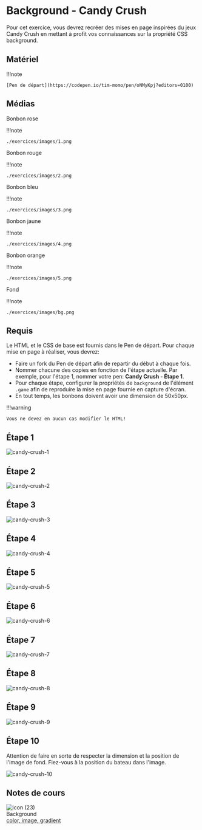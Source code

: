# Background - Candy Crush
Pour cet exercice, vous devrez recréer des mises en page inspirées du jeux Candy Crush en mettant à profit vos connaissances sur la propriété CSS background.

## Matériel

!!!note

    [Pen de départ](https://codepen.io/tim-momo/pen/oNMyKpj?editors=0100)
    
## Médias
 
Bonbon rose

!!!note

    ./exercices/images/1.png

 
Bonbon rouge

!!!note

    ./exercices/images/2.png
 
Bonbon bleu

!!!note
    
    ./exercices/images/3.png
 
Bonbon jaune

!!!note

    ./exercices/images/4.png
 
Bonbon orange

!!!note

    ./exercices/images/5.png
 
Fond

!!!note

    ./exercices/images/bg.png

## Requis

Le HTML et le CSS de base est fournis dans le Pen de départ. Pour chaque mise en page à réaliser, vous devrez:

- Faire un fork du Pen de départ afin de repartir du début à chaque fois.
- Nommer chacune des copies en fonction de l'étape actuelle. Par exemple, pour l'étape 1, nommer votre pen: **Candy Crush - Étape 1**.
- Pour chaque étape, configurer la propriétés de `background` de l'élément `.game` afin de reproduire la mise en page fournie en capture d'écran.
- En tout temps, les bonbons doivent avoir une dimension de 50x50px.


!!!warning

    Vous ne devez en aucun cas modifier le HTML!

## Étape 1

![candy-crush-1](https://github.com/user-attachments/assets/7d424c29-cac2-4379-9bbf-23674e6c43e9)


## Étape 2

![candy-crush-2](https://github.com/user-attachments/assets/4764c937-d7db-43d1-b8ad-25043215e04f)


## Étape 3

![candy-crush-3](https://github.com/user-attachments/assets/034b8fa0-9a37-419c-93b9-a71f4b81ee0e)


## Étape 4

![candy-crush-4](https://github.com/user-attachments/assets/c87bf0ea-0fb9-4956-9469-b391321676cf)


## Étape 5

![candy-crush-5](https://github.com/user-attachments/assets/6841d509-c799-48fb-aaa2-737e3ea652fc)


## Étape 6

![candy-crush-6](https://github.com/user-attachments/assets/8f9ec654-b18e-45ca-acd1-10d0abdd974e)


## Étape 7

![candy-crush-7](https://github.com/user-attachments/assets/cc5bd234-7591-40dd-bf6d-78b723a55fa2)


## Étape 8

![candy-crush-8](https://github.com/user-attachments/assets/0314638d-2a7d-47de-9fa9-2e765ee15a10)


## Étape 9

![candy-crush-9](https://github.com/user-attachments/assets/69024bb4-cdbf-4e71-b8c5-68a9f3f5e1e0)


## Étape 10
Attention de faire en sorte de respecter la dimension et la position de l'image de fond. Fiez-vous à la position du bateau dans l'image.

![candy-crush-10](https://github.com/user-attachments/assets/68c37665-8718-4080-b104-6d8c4f820b71)



## Notes de cours

![icon (23)](https://github.com/user-attachments/assets/d4d9acbc-ccea-41f1-ba16-bdf2806e4183)<br> Background <br> [color, image, gradient](../css/background.md)

